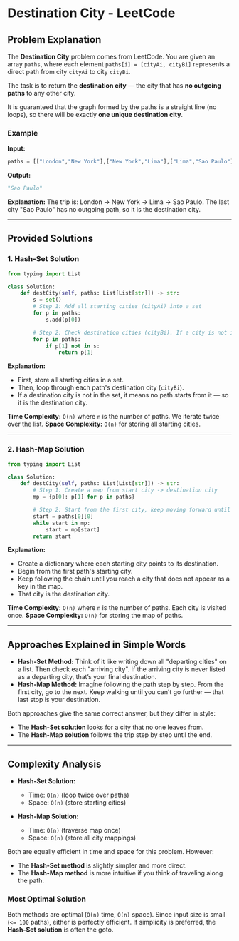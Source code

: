 # Destination City - LeetCode

## Problem Explanation

The **Destination City** problem comes from LeetCode. You are given an array `paths`, where each element `paths[i] = [cityAi, cityBi]` represents a direct path from city `cityAi` to city `cityBi`.

The task is to return the **destination city** — the city that has **no outgoing paths** to any other city.

It is guaranteed that the graph formed by the paths is a straight line (no loops), so there will be exactly **one unique destination city**.

### Example

**Input:**

```python
paths = [["London","New York"],["New York","Lima"],["Lima","Sao Paulo"]]
```

**Output:**

```python
"Sao Paulo"
```

**Explanation:** The trip is: London → New York → Lima → Sao Paulo. The last city "Sao Paulo" has no outgoing path, so it is the destination city.

---

## Provided Solutions

### 1. Hash-Set Solution

```python
from typing import List

class Solution:
    def destCity(self, paths: List[List[str]]) -> str:
        s = set()
        # Step 1: Add all starting cities (cityAi) into a set
        for p in paths:
            s.add(p[0])

        # Step 2: Check destination cities (cityBi). If a city is not in set, it has no outgoing path
        for p in paths:
            if p[1] not in s:
                return p[1]
```

**Explanation:**

* First, store all starting cities in a set.
* Then, loop through each path's destination city (`cityBi`).
* If a destination city is not in the set, it means no path starts from it — so it is the destination city.

**Time Complexity:** `O(n)` where `n` is the number of paths. We iterate twice over the list.
**Space Complexity:** `O(n)` for storing all starting cities.

---

### 2. Hash-Map Solution

```python
from typing import List

class Solution:
    def destCity(self, paths: List[List[str]]) -> str:
        # Step 1: Create a map from start city -> destination city
        mp = {p[0]: p[1] for p in paths}

        # Step 2: Start from the first city, keep moving forward until no outgoing path exists
        start = paths[0][0]
        while start in mp:
            start = mp[start]
        return start
```

**Explanation:**

* Create a dictionary where each starting city points to its destination.
* Begin from the first path's starting city.
* Keep following the chain until you reach a city that does not appear as a key in the map.
* That city is the destination city.

**Time Complexity:** `O(n)` where `n` is the number of paths. Each city is visited once.
**Space Complexity:** `O(n)` for storing the map of paths.

---

## Approaches Explained in Simple Words

* **Hash-Set Method:** Think of it like writing down all "departing cities" on a list. Then check each "arriving city". If the arriving city is never listed as a departing city, that’s your final destination.
* **Hash-Map Method:** Imagine following the path step by step. From the first city, go to the next. Keep walking until you can’t go further — that last stop is your destination.

Both approaches give the same correct answer, but they differ in style:

* The **Hash-Set solution** looks for a city that no one leaves from.
* The **Hash-Map solution** follows the trip step by step until the end.

---

## Complexity Analysis

* **Hash-Set Solution:**

  * Time: `O(n)` (loop twice over paths)
  * Space: `O(n)` (store starting cities)

* **Hash-Map Solution:**

  * Time: `O(n)` (traverse map once)
  * Space: `O(n)` (store all city mappings)

Both are equally efficient in time and space for this problem. However:

* The **Hash-Set method** is slightly simpler and more direct.
* The **Hash-Map method** is more intuitive if you think of traveling along the path.

### Most Optimal Solution

Both methods are optimal (`O(n)` time, `O(n)` space). Since input size is small (`<= 100` paths), either is perfectly efficient. If simplicity is preferred, the **Hash-Set solution** is often the goto.